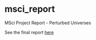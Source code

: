 # msci_report
MSci Project Report - Perturbed Universes

See the final report [here](https://drive.google.com/file/d/0B4Oer2AdViYeMGdMR1dxUmdtNU0/view)
